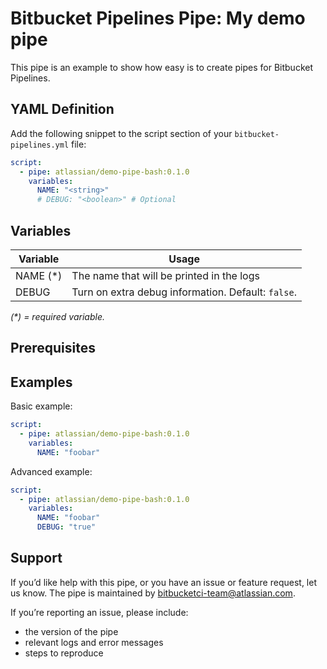 # Bitbucket Pipelines Pipe: My demo pipe

This pipe is an example to show how easy is to create pipes for Bitbucket Pipelines.

## YAML Definition

Add the following snippet to the script section of your `bitbucket-pipelines.yml` file:

```yaml
script:
  - pipe: atlassian/demo-pipe-bash:0.1.0
    variables:
      NAME: "<string>"
      # DEBUG: "<boolean>" # Optional
```
## Variables

| Variable              | Usage                                                       |
| --------------------- | ----------------------------------------------------------- |
| NAME (*)              | The name that will be printed in the logs |
| DEBUG                 | Turn on extra debug information. Default: `false`. |

_(*) = required variable._

## Prerequisites

## Examples

Basic example:

```yaml
script:
  - pipe: atlassian/demo-pipe-bash:0.1.0
    variables:
      NAME: "foobar"
```

Advanced example:

```yaml
script:
  - pipe: atlassian/demo-pipe-bash:0.1.0
    variables:
      NAME: "foobar"
      DEBUG: "true"
```

## Support
If you’d like help with this pipe, or you have an issue or feature request, let us know.
The pipe is maintained by bitbucketci-team@atlassian.com.

If you’re reporting an issue, please include:

- the version of the pipe
- relevant logs and error messages
- steps to reproduce

